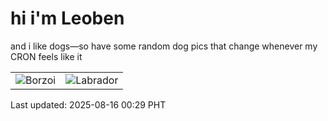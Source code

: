 # hi i'm Leoben

and i like dogs—so have some random dog pics that change whenever my CRON feels like it

|  |  |
|--------|----------|
| ![Borzoi](https://random-dog-vercel.vercel.app/api/random-borzoi?v=1755275386) | ![Labrador](https://random-dog-vercel.vercel.app/api/random-labrador?v=1755275386) |

Last updated: 2025-08-16 00:29 PHT
